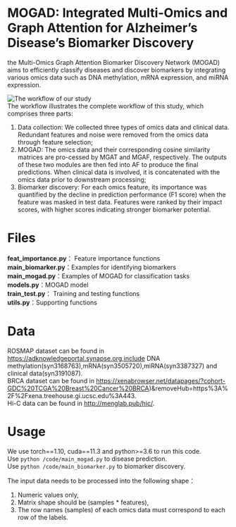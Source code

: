 # MOGAD: Integrated Multi-Omics and Graph Attention for Alzheimer’s Disease’s Biomarker Discovery 
the Multi-Omics Graph Attention Biomarker Discovery Network (MOGAD) aims to efficiently classify diseases and discover biomarkers by integrating various omics data such as DNA methylation, mRNA expression, and miRNA expression.  

![The workflow of our study](workflow.tiff)  
The workflow illustrates the complete workflow of this study, which comprises three parts:  
1) Data collection: We collected three types of omics data and clinical data. Redundant features and noise were removed from the omics data through feature selection;   
2) MOGAD: The omics data and their corresponding cosine similarity matrices are pro-cessed by MGAT and MGAF, respectively. The outputs of these two modules are then fed into AF to produce the final predictions. When clinical data is involved, it is concatenated with the omics data prior to downstream processing;   
3) Biomarker discovery: For each omics feature, its importance was quantified by the decline in prediction performance (F1 score) when the feature was masked in test data. Features were ranked by their impact scores, with higher scores indicating stronger biomarker potential.
  
# Files
**feat_importance.py**： Feature importance functions  
**main_biomarker.py**：Examples for identifying biomarkers   
**main_mogad.py**：Examples of MOGAD for classification tasks  
**models.py**：MOGAD model  
**train_test.py**： Training and testing functions  
**utils.py**：Supporting functions   

# Data
 ROSMAP dataset can be found in https://adknowledgeportal.synapse.org,include DNA methylation(syn3168763),mRNA(syn3505720),miRNA(syn3387327) and clinical data(syn3191087).  
 BRCA dataset can be found in https://xenabrowser.net/datapages/?cohort-GDC%20TCGA%20Breast%20Cancer%20BRCA)&removeHub=https%3A%2F%2Fxena.treehouse.gi.ucsc.edu%3A443.  
 Hi-C data can be found in http://menglab.pub/hic/.
 
# Usage
We use torch==1.10, cuda==11.3 and python>=3.6 to run this code.  
Use `python /code/main_mogad.py` to disease prediction.  
Use `python /code/main_biomarker.py` to biomarker discovery.  

  
The input data needs to be processed into the following shape：  
1) Numeric values only,
2) Matrix shape should be (samples * features),
3) The row names (samples) of each omics data must correspond to each row of the labels.
